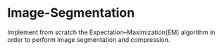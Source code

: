 # Image-Segmentation
Implement from scratch the Expectation–Maximization(EM) algorithm in order to perform image segmentation and compression.
